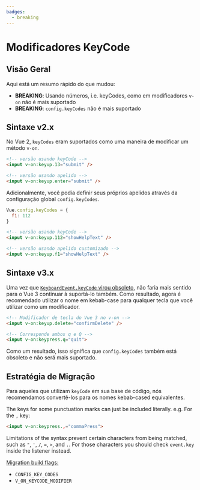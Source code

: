 ```yaml
---
badges:
  - breaking
---
```


# Modificadores KeyCode <MigrationBadges :badges="$frontmatter.badges" />

## Visão Geral

Aqui está um resumo rápido do que mudou:

- **BREAKING**: Usando números, i.e. keyCodes, como em modificadores `v-on` não é mais suportado
- **BREAKING**: `config.keyCodes` não é mais suportado

## Sintaxe v2.x

No Vue 2, `keyCodes` eram suportados como uma maneira de modificar um método `v-on`.

```html
<!-- versão usando keyCode -->
<input v-on:keyup.13="submit" />

<!-- versão usando apelido -->
<input v-on:keyup.enter="submit" />
```

Adicionalmente, você podia definir seus próprios apelidos através da configuração global `config.keyCodes`.

```js
Vue.config.keyCodes = {
  f1: 112
}
```

```html
<!-- versão usando keyCode -->
<input v-on:keyup.112="showHelpText" />

<!-- versão usando apelido customizado -->
<input v-on:keyup.f1="showHelpText" />
```

## Sintaxe v3.x

Uma vez que [`KeyboardEvent.keyCode` virou obsoleto](https://developer.mozilla.org/en-US/docs/Web/API/KeyboardEvent/keyCode), não faria mais sentido para o Vue 3 continuar à suportá-lo também. Como resultado, agora é recomendado utilizar o nome em kebab-case para qualquer tecla que você utilizar como um modificador.

```html
<!-- Modificador de tecla do Vue 3 no v-on -->
<input v-on:keyup.delete="confirmDelete" />

<!-- Corresponde ambos q e Q -->
<input v-on:keypress.q="quit">
```

Como um resultado, isso significa que `config.keyCodes` também está obsoleto e não será mais suportado.

## Estratégia de Migração

Para aqueles que utilizam `keyCode` em sua base de código, nós recomendamos convertê-los para os nomes kebab-cased equivalentes.

The keys for some punctuation marks can just be included literally. e.g. For the `,` key:

```html
<input v-on:keypress.,="commaPress">
```

Limitations of the syntax prevent certain characters from being matched, such as `"`, `'`, `/`, `=`, `>`, and `.`. For those characters you should check `event.key` inside the listener instead.

[Migration build flags:](migration-build.html#compat-configuration)

- `CONFIG_KEY_CODES`
- `V_ON_KEYCODE_MODIFIER`
